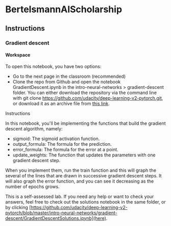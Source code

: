 # BertelsmannAIScholarship

## Instructions

### Gradient descent

#### Workspace

To open this notebook, you have two options:

- Go to the next page in the classroom (recommended)
- Clone the repo from Github and open the notebook GradientDescent.ipynb in the intro-neural-networks > gradient-descent folder. You can either download the repository via the command line with git clone https://github.com/udacity/deep-learning-v2-pytorch.git, or download it as an archive file from [this link](https://github.com/udacity/deep-learning-v2-pytorch/archive/master.zip).

Instructions

In this notebook, you'll be implementing the functions that build the gradient descent algorithm, namely:

- sigmoid: The sigmoid activation function.
- output_formula: The formula for the prediction.
- error_formula: The formula for the error at a point.
- update_weights: The function that updates the parameters with one gradient descent step.

When you implement them, run the train function and this will graph the several of the lines that are drawn in successive gradient descent steps. It will also graph the error function, and you can see it decreasing as the number of epochs grows.

This is a self-assessed lab. If you need any help or want to check your answers, feel free to check out the solutions notebook in the same folder, or by clicking [https://github.com/udacity/deep-learning-v2-pytorch/blob/master/intro-neural-networks/gradient-descent/GradientDescentSolutions.ipynb](here).
